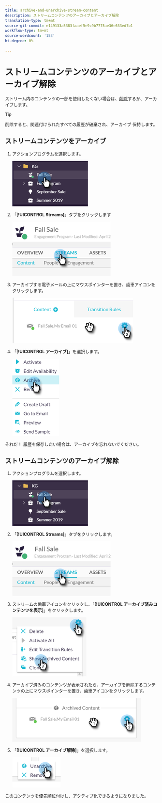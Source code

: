 ```yaml
---
title: archive-and-unarchive-stream-content
description: ストリームコンテンツのアーカイブとアーカイブ解除
translation-type: tm+mt
source-git-commit: e149133a5383faaef5e9c9b7775ae36e633ed7b1
workflow-type: tm+mt
source-wordcount: '153'
ht-degree: 0%

---
```



# ストリームコンテンツのアーカイブとアーカイブ解除

ストリーム内のコンテンツの一部を使用したくない場合は、[削除](/help/sky/remove-stream-content.md)するか、アーカイブします。

>[!TIP]
>
>削除すると、関連付けられたすべての履歴が破棄され、アーカイブ
>保持します。

## ストリームコンテンツをアーカイブ

1. アクションプログラムを選択します。

   ![イメージ1](/help/sky/assets/engagement-programs/archive-and-unarchive-stream-content/archive-and-unarchive-stream-content-1.png)

1. 「**[!UICONTROL Streams]**」タブをクリックします

   ![イメージ2](/help/sky/assets/engagement-programs/archive-and-unarchive-stream-content/archive-and-unarchive-stream-content-2.png)

1. アーカイブする電子メールの上にマウスポインターを置き、歯車アイコンをクリックします。

   ![イメージ3](/help/sky/assets/engagement-programs/archive-and-unarchive-stream-content/archive-and-unarchive-stream-content-3.png)

1. 「**[!UICONTROL アーカイブ]**」を選択します。

   ![画像4](/help/sky/assets/engagement-programs/archive-and-unarchive-stream-content/archive-and-unarchive-stream-content-4.png)

それだ！ 履歴を保存したい場合は、アーカイブを忘れないでください。

## ストリームコンテンツのアーカイブ解除

1. アクションプログラムを選択します。

   ![画像5](/help/sky/assets/engagement-programs/archive-and-unarchive-stream-content/archive-and-unarchive-stream-content-5.png)

1. 「**[!UICONTROL Streams]**」タブをクリックします。

   ![画像6](/help/sky/assets/engagement-programs/archive-and-unarchive-stream-content/archive-and-unarchive-stream-content-6.png)

1. ストリームの歯車アイコンをクリックし、「**[!UICONTROL アーカイブ済みコンテンツを表示]**」をクリックします。

   ![画像7](/help/sky/assets/engagement-programs/archive-and-unarchive-stream-content/archive-and-unarchive-stream-content-7.png)

1. アーカイブ済みのコンテンツが表示されたら、アーカイブを解除するコンテンツの上にマウスポインターを置き、歯車アイコンをクリックします。

   ![画像8](/help/sky/assets/engagement-programs/archive-and-unarchive-stream-content/archive-and-unarchive-stream-content-8.png)

1. 「**[!UICONTROL アーカイブ解除]**」を選択します。

   ![画像9](/help/sky/assets/engagement-programs/archive-and-unarchive-stream-content/archive-and-unarchive-stream-content-9.png)

このコンテンツを優先順位付けし、アクティブ化できるようになりました。
